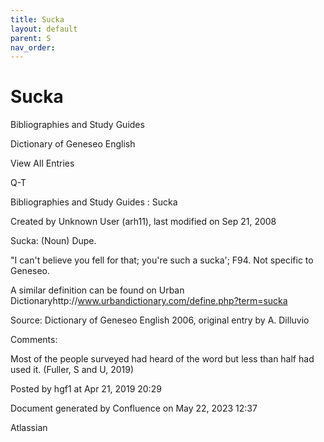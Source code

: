 ```yaml
---
title: Sucka
layout: default
parent: S
nav_order:
---
```


# Sucka

Bibliographies and Study Guides

Dictionary of Geneseo English

View All Entries

Q-T

Bibliographies and Study Guides : Sucka

Created by  Unknown User (arh11), last modified on Sep 21, 2008

Sucka: (Noun) Dupe. 

&quot;I can't believe you fell for that; you're such a sucka'; F94. Not specific to Geneseo. 

A similar definition can be found on Urban Dictionaryhttp://www.urbandictionary.com/define.php?term=sucka

Source: Dictionary of Geneseo English 2006, original entry by A. Dilluvio

Comments:

Most of the people surveyed had heard of the word but less than half had used it. (Fuller, S and U, 2019)

Posted by hgf1 at Apr 21, 2019 20:29

Document generated by Confluence on May 22, 2023 12:37

Atlassian

